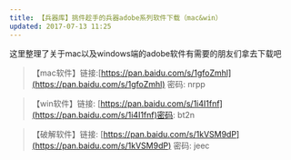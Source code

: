 ```yaml
---
title: 【兵器库】挑件趁手的兵器adobe系列软件下载（mac&win）
updated: 2017-07-13 11:25
---
```

这里整理了关于mac以及windows端的adobe软件有需要的朋友们拿去下载吧</br>

>【mac软件】链接:[https://pan.baidu.com/s/1gfoZmhl](https://pan.baidu.com/s/1gfoZmhl) 密码: nrpp

>【win软件】链接: [https://pan.baidu.com/s/1i4I1fnf](https://pan.baidu.com/s/1i4I1fnf)密码: bt2n

>【破解软件】链接: [https://pan.baidu.com/s/1kVSM9dP](https://pan.baidu.com/s/1kVSM9dP) 密码: jeec